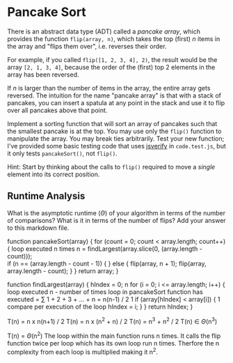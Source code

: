 # Pancake Sort

There is an abstract data type (ADT) called a *pancake array*, which provides
the function `flip(array, n)`, which takes the top (first) $n$ items in the
array and "flips them over", i.e. reverses their order.

For example, if you called `flip([1, 2, 3, 4], 2)`, the result would
be the array  `[2, 1, 3, 4]`, because the order of the (first) top 2
elements in the array has been reversed.

If $n$ is larger than the number of items in the array, the entire array gets
reversed. The intuition for the name "pancake array" is that with a stack of
pancakes, you can insert a spatula at any point in the stack and use it to flip
over all pancakes above that point.

Implement a sorting function that will sort an array of pancakes such that the
smallest pancake is at the top. You may use only the `flip()` function to
manipulate the array. You may break ties arbitrarily. Test your new function;
I've provided some basic testing code that uses
[jsverify](https://jsverify.github.io/) in `code.test.js`, but it only tests
`pancakeSort()`, not `flip()`.

Hint: Start by thinking about the calls to `flip()` required to move a *single*
element into its correct position.

## Runtime Analysis

What is the asymptotic runtime ($\Theta$) of your algorithm in terms of the
number of comparisons? What is it in terms of the number of flips? Add your
answer to this markdown file.

function pancakeSort(array) {
    for (count = 0; count < array.length; count++) {			loop executed n times
        n = findLargest(array.slice(0, (array.length - count)));	
        if (n == (array.length - count - 1)) { 
        } else {
            flip(array, n + 1);
            flip(array, array.length - count);
        }
    }
    return array;
}

function findLargest(array) {
    hIndex = 0;
    																	     n 
    for (i = 0; i <= array.length; i++) {				loop executed n - number of times loop in pancakeSort function has executed = ∑ 1 + 2 + 3 + ... + n = n(n-1) / 2
    																	     1
        if (array[hIndex] < array[i]) {					1 compare per execution of the loop
            hIndex = i;
        }
    }
    return hIndex;
}

T(n) = n x n(n+1) / 2
T(n) = n x (n<sup>2</sup> + n) / 2
T(n) = n<sup>3</sup> + n<sup>2</sup> / 2
T(n) ∈ $\Theta$(n<sup>3</sup>)

T(n) = $\Theta$(n<sup>2</sup>)
	The loop within the main function runs n times. It calls the flip function twice per loop which has its own loop run n times. Therfore the n
	complexity from each loop is multiplied making it n<sup>2</sup>.
